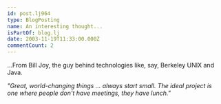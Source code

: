 ```yaml
---
id: post.lj964
type: BlogPosting
name: An interesting thought...
isPartOf: blog.lj
date: 2003-11-19T11:33:00.000Z
commentCount: 2
---
```

...From Bill Joy, the guy behind technologies like, say, Berkeley UNIX and Java.

*"Great, world-changing things ... always start small. The ideal project is one where people don't have meetings, they have lunch."*

